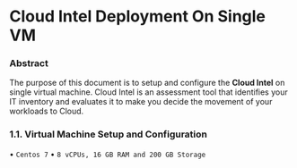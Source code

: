 # Cloud Intel Deployment On Single VM


### Abstract


The purpose of this document is to setup and configure the **Cloud Intel** on single virtual machine. Cloud Intel is an assessment tool that identifies your IT inventory and evaluates it to make you decide the movement of your workloads to Cloud. 

### 1.1. Virtual Machine Setup and Configuration


• ` Centos 7 `
• ` 8 vCPUs, 16 GB RAM and 200 GB Storage `

